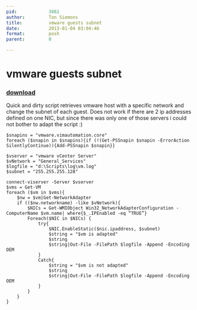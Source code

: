 ```yaml
---
pid:            3861
author:         Ton Siemons
title:          vmware guests subnet
date:           2013-01-04 03:04:46
format:         posh
parent:         0

---
```


# vmware guests subnet

### [download](//scripts/3861.ps1)

Quick and dirty script retrieves vmware host with a specific network and change the subnet of each guest. Does not work if there are 2 ip addresses defined on one NIC, but since there was only one of those servers i could not bother to adapt the script :)

```posh
$snapins = "vmware.vimautomation.core"
foreach ($snapin in $snapins){if (!(Get-PSSnapin $snapin -ErrorAction SilentlyContinue)){Add-PSSnapin $snapin}}

$vserver = "vmware vCenter Server"
$vNetwork = "General_Services"
$logfile = "d:\Scripts\log\vm.log"
$subnet = "255.255.255.128"

connect-viserver -Server $vserver
$vms = Get-VM
foreach ($vm in $vms){
	$nw = $vm|Get-NetworkAdapter
	if (($nw.networkname) -like $vNetwork){
		$NICs = Get-WMIObject Win32_NetworkAdapterConfiguration -ComputerName $vm.name| where{$_.IPEnabled -eq “TRUE”}
		Foreach($NIC in $NICs) {
			try{
				$NIC.EnableStatic($nic.ipaddress, $subnet)
				$string = "$vm is adapted"
				$string 
				$string|Out-File -FilePath $logfile -Append -Encoding OEM
			}
			Catch{
				$string = "$vm is not adapted"
				$string 
				$string|Out-File -FilePath $logfile -Append -Encoding OEM
			}
		}
	}
}

```
